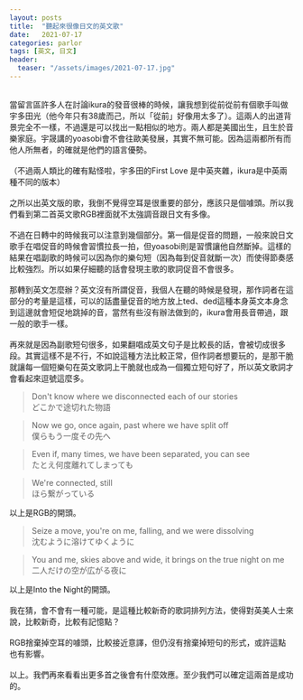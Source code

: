 ```yaml
---
layout: posts
title:  "聽起來很像日文的英文歌"
date:   2021-07-17
categories: parlor
tags: [英文, 日文]
header: 
  teaser: "/assets/images/2021-07-17.jpg"
---
```

<br>
當留言區許多人在討論ikura的發音很棒的時候，讓我想到從前從前有個歌手叫做宇多田光（他今年只有38歲而己，所以「從前」好像用太多了）。這兩人的出道背景完全不一樣，不過還是可以找出一點相似的地方。兩人都是美國出生，且生於音樂家庭。宇晟講的yoasobi會不會往歐美發展，其實不無可能。因為這兩都所有而他人所無者，的確就是他們的語言優勢。<br><br>
（不過兩人類比的確有點怪啦，宇多田的First Love 是中英夾雜，ikura是中英兩種不同的版本）<br><br>
之所以出英文版的歌，我倒不覺得空耳是很重要的部分，應該只是個噱頭。所以我們看到第二首英文歌RGB裡面就不太強調音跟日文有多像。<br><br>
不過在日轉中的時候我可以注意到幾個部分。第一個是促音的問題，一般來說日文歌手在唱促音的時候會習慣拉長一拍，但yoasobi則是習慣讓他自然斷掉。這樣的結果在唱副歌的時候可以因為你的樂句短（因為每到促音就斷一次）而使得節奏感比較強烈。所以如果仔細聽的話會發現主歌的歌詞促音不會很多。<br><br>
那轉到英文怎麼辦？英文沒有所謂促音，我個人在聽的時候是發現，那作詞者在這部分的考量是這樣，可以的話盡量促音的地方放上ted、ded這種本身英文本身念到這邊就會短促地跳掉的音，當然有些沒有辦法做到的，ikura會用長音帶過，跟一般的歌手一樣。<br><br>
再來就是因為副歌短句很多，如果翻唱成英文句子是比較長的話，會被切成很多段。其實這樣不是不行，不如說這種方法比較正常，但作詞者想要玩的，是那干脆就讓每一個短樂句在英文歌詞上干脆就也成為一個獨立短句好了，所以英文歌詞才會看起來逗號這麼多。

> Don't know where we disconnected each of our stories<br>
> どこかで途切れた物語<br>

> Now we go, once again, past where we have split off<br>
> 僕らもう一度その先へ<br>

> Even if, many times, we have been separated, you can see<br>
> たとえ何度離れてしまっても<br>

> We're connected, still<br>
> ほら繋がっている<br>

以上是RGB的開頭。<br>

> Seize a move, you're on me, falling, and we were dissolving <br>
> 沈むように溶けてゆくように<br>

> You and me, skies above and wide, it brings on the true night on me<br>
> 二人だけの空が広がる夜に<br>

以上是Into the Night的開頭。<br><br>
我在猜，會不會有一種可能，是這種比較新奇的歌詞排列方法，使得對英美人士來說，比較新奇，比較有記憶點？<br><br>
RGB捨棄掉空耳的噱頭，比較接近意譯，但仍沒有捨棄掉短句的形式，或許這點也有影響。<br><br>
以上。我們再來看看出更多首之後會有什麼效應。至少我們可以確定這兩首是成功的。<br><br>